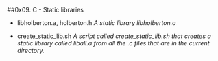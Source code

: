 ##0x09. C - Static libraries

- libholberton.a, holberton.h *A static library libholberton.a*

- create_static_lib.sh *A script called create_static_lib.sh that creates a static library called liball.a from all the .c files that are in the current directory.*
